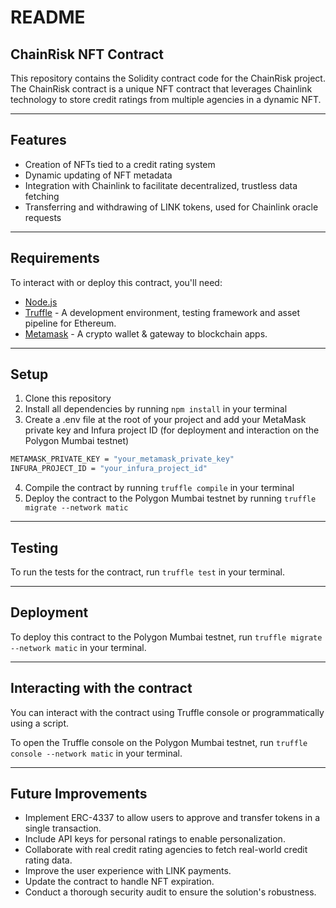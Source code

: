 # README

## ChainRisk NFT Contract

This repository contains the Solidity contract code for the ChainRisk project. The ChainRisk contract is a unique NFT contract that leverages Chainlink technology to store credit ratings from multiple agencies in a dynamic NFT.

---

## Features

- Creation of NFTs tied to a credit rating system
- Dynamic updating of NFT metadata
- Integration with Chainlink to facilitate decentralized, trustless data fetching
- Transferring and withdrawing of LINK tokens, used for Chainlink oracle requests

---

## Requirements

To interact with or deploy this contract, you'll need:

- [Node.js](https://nodejs.org/en/download/)
- [Truffle](https://www.trufflesuite.com/truffle) - A development environment, testing framework and asset pipeline for Ethereum.
- [Metamask](https://metamask.io/) - A crypto wallet & gateway to blockchain apps.

---

## Setup

1. Clone this repository
2. Install all dependencies by running `npm install` in your terminal
3. Create a .env file at the root of your project and add your MetaMask private key and Infura project ID (for deployment and interaction on the Polygon Mumbai testnet)

```bash
METAMASK_PRIVATE_KEY = "your_metamask_private_key"
INFURA_PROJECT_ID = "your_infura_project_id"
```

4. Compile the contract by running `truffle compile` in your terminal
5. Deploy the contract to the Polygon Mumbai testnet by running `truffle migrate --network matic`

---

## Testing

To run the tests for the contract, run `truffle test` in your terminal.

---

## Deployment

To deploy this contract to the Polygon Mumbai testnet, run `truffle migrate --network matic` in your terminal.

---

## Interacting with the contract

You can interact with the contract using Truffle console or programmatically using a script.

To open the Truffle console on the Polygon Mumbai testnet, run `truffle console --network matic` in your terminal.

---

## Future Improvements

- Implement ERC-4337 to allow users to approve and transfer tokens in a single transaction.
- Include API keys for personal ratings to enable personalization.
- Collaborate with real credit rating agencies to fetch real-world credit rating data.
- Improve the user experience with LINK payments.
- Update the contract to handle NFT expiration.
- Conduct a thorough security audit to ensure the solution's robustness.
